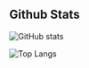 ## Github Stats
![GitHub stats](https://github-readme-stats.vercel.app/api?username=sankaaku&count_private=true&show_icons=true&title_color=600050&text_color=760052&icon_color=3C0082&bg_color=15,1C003F,000000&hide_border=true&border_radius=10)

![Top Langs](https://github-readme-stats.vercel.app/api/top-langs/?username=sankaaku&layout=compact&title_color=600050&text_color=760052&bg_color=15,1C003F,000000&hide_border=true&border_radius=10)
